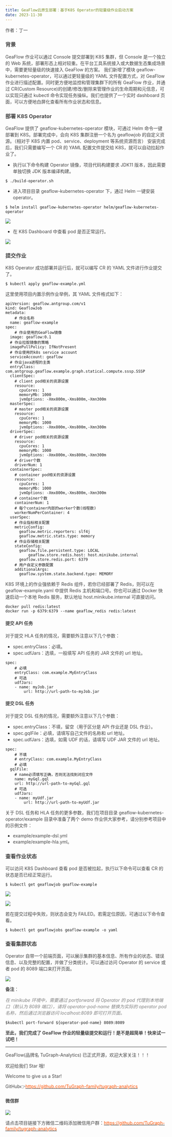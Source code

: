 ```yaml
---
title: GeaFlow云原生部署：基于K8S Operator的轻量级作业启动方案
date: 2023-11-30
---
```


<font style="color:rgb(69, 69, 69);">作者：丁一</font>

### <font style="color:rgb(69, 69, 69);">背景</font>

<font style="color:rgb(69, 69, 69);">GeaFlow 作业可以通过 Console 提交部署到 K8S 集群，但 Console 是一个独立的 Web 系统，部署形态上相对较重。在平台工具系统接入或大数据生态集成场景中，需要更轻量级的快速接入 GeaFlow 的方案。 我们新增了模块 geaflow-kubernetes-operator，可以通过更轻量级的 YAML 文件配置方式，对 GeaFlow 作业进行描述配置。同时更方便地监控和管理集群下的所有 GeaFlow 作业，并通过 CR(Custom Resource)的创建/修改/删除来管理作业的生命周期和元信息，可以实现只通过 kubectl 命令实现任务操纵。我们也提供了一个实时 dashboard 页面，可以方便地白屏化查看所有作业状态和信息。</font>

<!-- truncate -->

### <font style="color:rgb(69, 69, 69);">部署 K8S Operator</font>

<font style="color:rgb(69, 69, 69);">GeaFlow 提供了 geaflow-kubernetes-operator 模块，可通过 Helm 命令一键部署到 K8S。部署完成中，会向 K8S 集群注册一个名为 geaflowjob 的自定义资源。（相对于 K8S 内置 pod、service、deployment 等系统资源而言） 安装完成后，我们只需要编写一个 CR 的 YAML 配置文件提交给 K8S，就可以自动拉起作业了。</font>

- <font style="color:rgb(69, 69, 69);">执行以下命令构建 Operator 镜像，项目代码构建要求 JDK11 版本，因此需要单独切换 JDK 版本编译构建。</font>

```plain
$ ./build-operator.sh
```

- <font style="color:rgb(69, 69, 69);">进入项目目录 geaflow-kubernetes-operator 下，通过 Helm 一键安装 operator。</font>

```plain
$ helm install geaflow-kubernetes-operator helm/geaflow-kubernetes-operator
```

![](/graph/1755590583286-58dbe4bc-c84e-4ced-a1e0-f30dff7baade.png)

- <font style="color:rgb(69, 69, 69);">在 K8S Dashboard 中查看 pod 是否正常运行。</font>

![](/graph/1755590583430-d8d3e5a4-332b-4ed2-9183-adc92ba394d4.png)

### <font style="color:rgb(69, 69, 69);">提交作业</font>

<font style="color:rgb(69, 69, 69);">K8S Operator 成功部署并运行后，就可以编写 CR 的 YAML 文件进行作业提交了。</font>

```plain
$ kubectl apply geaflow-example.yml
```

<font style="color:rgb(69, 69, 69);">这里使用项目内置示例作业举例，其 YAML 文件格式如下：</font>

```plain
apiVersion: geaflow.antgroup.com/v1
kind: GeaflowJob
metadata:
	# 作业名称
  name: geaflow-example
spec:
	# 作业使用的GeaFlow镜像
  image: geaflow:0.1
  # 作业拉取镜像的策略
  imagePullPolicy: IfNotPresent
  # 作业使用的k8s service account
  serviceAccount: geaflow
  # 作业java进程的主类
  entryClass: com.antgroup.geaflow.example.graph.statical.compute.sssp.SSSP
  clientSpec:
    # client pod相关的资源设置
    resource:
      cpuCores: 1
      memoryMb: 1000
      jvmOptions: -Xmx800m,-Xms800m,-Xmn300m
  masterSpec:
    # master pod相关的资源设置
    resource:
      cpuCores: 1
      memoryMb: 1000
      jvmOptions: -Xmx800m,-Xms800m,-Xmn300m
  driverSpec:
    # driver pod相关的资源设置
    resource:
      cpuCores: 1
      memoryMb: 1000
      jvmOptions: -Xmx800m,-Xms800m,-Xmn300m
    # driver个数
    driverNum: 1
  containerSpec:
    # container pod相关的资源设置
    resource:
      cpuCores: 1
      memoryMb: 1000
      jvmOptions: -Xmx800m,-Xms800m,-Xmn300m
    # container个数
    containerNum: 1
    # 每个container内部的worker个数(线程数)
    workerNumPerContainer: 4
  userSpec:
    # 作业指标相关配置
    metricConfig:
      geaflow.metric.reporters: slf4j
      geaflow.metric.stats.type: memory
    # 作业存储相关配置
    stateConfig:
      geaflow.file.persistent.type: LOCAL
		  geaflow.store.redis.host: host.minikube.internal
      geaflow.store.redis.port: 6379
    # 用户自定义参数配置
    additionalArgs:
      geaflow.system.state.backend.type: MEMORY
```

<font style="color:rgb(69, 69, 69);">K8S 环境上的作业强依赖于 Redis 组件，若你已经部署了 Redis，则可以在 geaflow-example.yaml 中提供 Redis 主机和端口号。你也可以通过 Docker 快速启动一个本地 Redis 服务，默认地址 host.minikube.internal 可直接访问。</font>

```plain
docker pull redis:latest
docker run -p 6379:6379 --name geaflow_redis redis:latest
```

#### <font style="color:rgb(69, 69, 69);">提交 API 任务</font>

<font style="color:rgb(69, 69, 69);">对于提交 HLA 任务的情况，需要额外注意以下几个参数：</font>

- <font style="color:rgb(69, 69, 69);">spec.entryClass：必填。</font>
- <font style="color:rgb(69, 69, 69);">spec.udfJars：选填，一般填写 API 任务的 JAR 文件的 url 地址。</font>

```plain
spec:
	# 必填
	entryClass: com.example.MyEntryClass
	# 可选
	udfJars:
  	- name: myJob.jar
    	url: http://url-path-to-myJob.jar
```

#### <font style="color:rgb(69, 69, 69);">提交 DSL 任务</font>

<font style="color:rgb(69, 69, 69);">对于提交 DSL 任务的情况，需要额外注意以下几个参数：</font>

- <font style="color:rgb(69, 69, 69);">spec.entryClass：不填，留空（用于区分是 API 作业还是 DSL 作业）。</font>
- <font style="color:rgb(69, 69, 69);">spec.gqlFile：必填，请填写自己文件的名称和 url 地址。</font>
- <font style="color:rgb(69, 69, 69);">spec.udfJars：选填，如需 UDF 的话，请填写 UDF JAR 文件的 url 地址。</font>

```plain
spec:
	# 不填
	# entryClass: com.example.MyEntryClass
	# 必填
  gqlFile:
    # name必须填写正确，否则无法找到对应文件
    name: myGql.gql
    url: http://url-path-to-myGql.gql
	# 可选
	udfJars:
  	- name: myUdf.jar
    	url: http://url-path-to-myUdf.jar
```

<font style="color:rgb(69, 69, 69);">关于 DSL 任务和 HLA 任务的更多参数，我们在项目目录 geaflow-kubernetes-operator/example 目录中准备了两个 demo 作业供大家参考，请分别参考项目中的示例文件：</font>

- <font style="color:rgb(69, 69, 69);">example/example-dsl.yml</font>
- <font style="color:rgb(69, 69, 69);">example/example-hla.yml。</font>

### <font style="color:rgb(69, 69, 69);">查看作业状态</font>

<font style="color:rgb(69, 69, 69);">可以访问 K8S Dashboard 查看 pod 是否被拉起，执行以下命令可以查看 CR 的状态是否已经正常运行。</font>

```plain
$ kubectl get geaflowjob geaflow-example
```

![](/graph/1755590583238-367e66b9-a41d-4535-ac05-08be6fcbb1f0.png)

![](/graph/1755590583491-40041e22-3a2f-44b3-b484-66d504ec3721.png)

<font style="color:rgb(69, 69, 69);">若在提交过程中失败，则状态会变为 FAILED。若需定位原因，可通过以下命令查看。</font>

```plain
$ kubectl get geaflowjobs geaflow-example -o yaml
```

### <font style="color:rgb(69, 69, 69);">查看集群状态</font>

<font style="color:rgb(69, 69, 69);">Operator 自带一个前端页面，可以展示集群的基本信息、所有作业的状态、错误信息、以及完整的配置，并做了分类统计。可以通过访问 Operator 的 service 或者 pod 的 8089 端口来打开页面。</font>

![](/graph/1755590583442-473045cc-500a-45d2-86fb-01b32f5e40ec.png)

**<font style="color:rgb(69, 69, 69);">备注</font>**<font style="color:rgb(69, 69, 69);">：</font>

_<font style="color:rgb(130, 130, 130);">在 minikube 环境中，需要通过 portforward 将 Operator 的 pod 代理到本地端口（默认为 8089 端口），请将 operator-pod-name 替换为实际的 operator pod 名称，然后通过浏览器访问 localhost:8089 即可打开页面。</font>_

```plain
$kubectl port-forward ${operator-pod-name} 8089:8089
```

**<font style="color:rgb(69, 69, 69);">至此，我们完成了 GeaFlow 作业的轻量级提交和运行！是不是超简单！快来试一试吧！</font>**

---

<font style="color:rgb(69, 69, 69);">GeaFlow(品牌名 TuGraph-Analytics) 已正式开源，欢迎大家关注！！！</font>

<font style="color:rgb(69, 69, 69);">欢迎给我们 Star 哦!</font>

<font style="color:rgb(69, 69, 69);">Welcome to give us a Star!</font>

<font style="color:rgb(69, 69, 69);">GitHub</font><font style="color:rgb(69, 69, 69);">👉</font>[<font style="color:rgb(255, 81, 0);">https://github.com/TuGraph-family/tugraph-analytics</font>](https://github.com/TuGraph-family/tugraph-analytics)

#### <font style="color:rgb(69, 69, 69);">微信群</font>

![](/graph/1755590585021-69acf3f9-1bf6-42ff-b94b-62ce8d3b6f9c.png)

<font style="color:rgb(69, 69, 69);">请点击项目链接下方微信二维码添加微信用户群：</font>[<font style="color:rgb(255, 81, 0);">https://github.com/TuGraph-family/tugraph-analytics</font>](https://github.com/TuGraph-family/tugraph-analytics)
